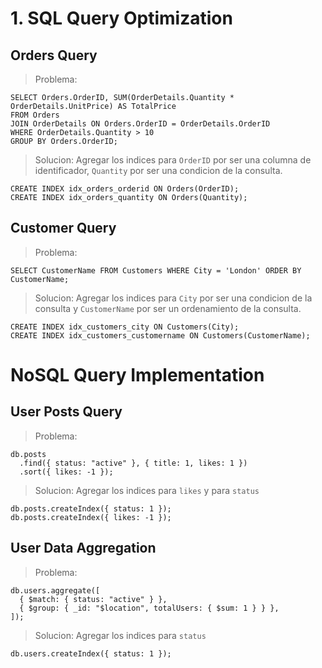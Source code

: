 # 1. SQL Query Optimization
## Orders Query
> Problema:
```
SELECT Orders.OrderID, SUM(OrderDetails.Quantity * OrderDetails.UnitPrice) AS TotalPrice
FROM Orders
JOIN OrderDetails ON Orders.OrderID = OrderDetails.OrderID
WHERE OrderDetails.Quantity > 10
GROUP BY Orders.OrderID;
```
> Solucion: Agregar los indices para `OrderID` por ser una columna de identificador, `Quantity` por ser una condicion de la consulta.
```
CREATE INDEX idx_orders_orderid ON Orders(OrderID);
CREATE INDEX idx_orders_quantity ON Orders(Quantity);
```

## Customer Query
> Problema:
```
SELECT CustomerName FROM Customers WHERE City = 'London' ORDER BY CustomerName;
```
> Solucion: Agregar los indices para `City` por ser una condicion de la consulta y `CustomerName` por ser un ordenamiento de la consulta.
```
CREATE INDEX idx_customers_city ON Customers(City);
CREATE INDEX idx_customers_customername ON Customers(CustomerName);
```

# NoSQL Query Implementation
## User Posts Query
> Problema: 
```
db.posts
  .find({ status: "active" }, { title: 1, likes: 1 })
  .sort({ likes: -1 });
```
> Solucion: Agregar los indices para `likes` y para `status`
```
db.posts.createIndex({ status: 1 });
db.posts.createIndex({ likes: -1 });
```

## User Data Aggregation
> Problema: 
```
db.users.aggregate([
  { $match: { status: "active" } },
  { $group: { _id: "$location", totalUsers: { $sum: 1 } } },
]);
```

> Solucion: Agregar los indices para `status`
```
db.users.createIndex({ status: 1 });
```
